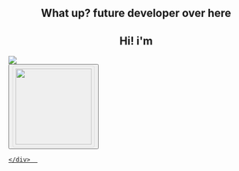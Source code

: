 <head>
  <h2 align="center">What up? future developer over here</h2>
  <h2 align="center">Hi! i'm</h2>
</head>
<body>
  <section>
    <img src="https://github.com/lucasaree/lucasaree/assets/171457284/2445732d-ffa1-442a-94de-6d05022db75c"/>
    <div>
      <button><a href="https://www.instagram.com/lucas.arenas_/"><img style="border:1px solid #ddd;
  border-radius: 4px;
  padding: 5px;
  width: 150px;"                                                              src="https://github.com/lucasaree/lucasaree/assets/171457284/4d5fc920-4c28-4e15-b9cc-f742ab7040f6"></button>

    </div>  
  </section>
</body>
